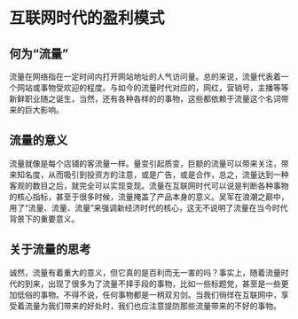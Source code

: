 # 互联网时代的盈利模式
## 何为“流量”
流量在网络指在一定时间内打开网站地址的人气访问量。总的来说，流量代表着一个网站或事物受欢迎的程度。与如今的流量时代对应的，网红，营销号，主播等等新鲜职业随之诞生，当然，还有各种各样的的事物，这些都依赖于流量这个名词带来的巨大影响。
## 流量的意义
流量就像是每个店铺的客流量一样。量变引起质变，巨额的流量可以带来关注，带来知名度，从而吸引到投资方的注意，或是广告，或是合作，总之，流量达到一种客观的数目之后，就完全可以实现变现。流量在互联网时代可以说是判断各种事物的核心指标，甚至于很多时候，流量掩盖了产品本身的意义。吴军在浪潮之巅中，用了“流量、流量、流量”来强调新经济时代的核心，这无不说明了流量在当今时代背景下的重要意义。
## 关于流量的思考
诚然，流量有着重大的意义，但它真的是百利而无一害的吗？事实上，随着流量时代的到来，出现了很多为了流量不择手段的事物，比如一些标题党，甚至是一些更加低俗的事物。不得不说，任何事物都是一柄双刃剑。当我们徜徉在互联网中，享受着流量为我们带来的好处时，我们也应注意提防那些流量带来的不好的事物。
